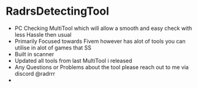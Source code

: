 # RadrsDetectingTool
- PC Checking MultiTool which will allow a smooth and easy check with less Hassle then usual
- Primarily Focused towards Fivem however has alot of tools you can utilise in alot of games that SS
- Built in scanner
- Updated all tools from last MultiTool i released
- Any Questions or Problems about the tool please reach out to me via discord @radrrr
- 
